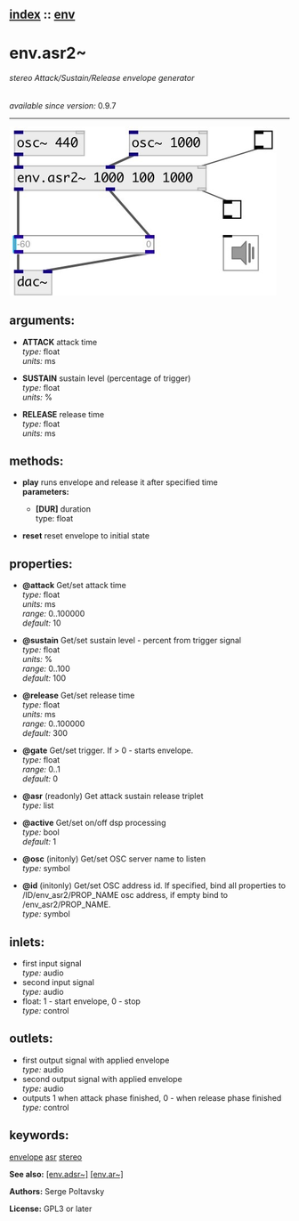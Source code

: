 [index](index.html) :: [env](category_env.html)
---

# env.asr2~

###### stereo Attack/Sustain/Release envelope generator

*available since version:* 0.9.7

---




[![example](../examples/img/env.asr2~.jpg)](../examples/pd/env.asr2~.pd)



## arguments:

* **ATTACK**
attack time<br>
_type:_ float<br>
_units:_ ms<br>

* **SUSTAIN**
sustain level (percentage of trigger)<br>
_type:_ float<br>
_units:_ %<br>

* **RELEASE**
release time<br>
_type:_ float<br>
_units:_ ms<br>



## methods:

* **play**
runs envelope and release it after specified time<br>
  __parameters:__
  - **[DUR]** duration<br>
    type: float <br>

* **reset**
reset envelope to initial state<br>




## properties:

* **@attack** 
Get/set attack time<br>
_type:_ float<br>
_units:_ ms<br>
_range:_ 0..100000<br>
_default:_ 10<br>

* **@sustain** 
Get/set sustain level - percent from trigger signal<br>
_type:_ float<br>
_units:_ %<br>
_range:_ 0..100<br>
_default:_ 100<br>

* **@release** 
Get/set release time<br>
_type:_ float<br>
_units:_ ms<br>
_range:_ 0..100000<br>
_default:_ 300<br>

* **@gate** 
Get/set trigger. If &gt; 0 - starts envelope.<br>
_type:_ float<br>
_range:_ 0..1<br>
_default:_ 0<br>

* **@asr** (readonly)
Get attack sustain release triplet<br>
_type:_ list<br>

* **@active** 
Get/set on/off dsp processing<br>
_type:_ bool<br>
_default:_ 1<br>

* **@osc** (initonly)
Get/set OSC server name to listen<br>
_type:_ symbol<br>

* **@id** (initonly)
Get/set OSC address id. If specified, bind all properties to /ID/env_asr2/PROP_NAME osc
address, if empty bind to /env_asr2/PROP_NAME.<br>
_type:_ symbol<br>



## inlets:

* first input signal<br>
_type:_ audio
* second input signal<br>
_type:_ audio
* float: 1 - start envelope, 0 - stop<br>
_type:_ control



## outlets:

* first output signal with applied envelope<br>
_type:_ audio
* second output signal with applied envelope<br>
_type:_ audio
* outputs 1 when attack phase finished, 0 - when release phase finished<br>
_type:_ control



## keywords:

[envelope](keywords/envelope.html)
[asr](keywords/asr.html)
[stereo](keywords/stereo.html)



**See also:**
[\[env.adsr~\]](env.adsr~.html)
[\[env.ar~\]](env.ar~.html)




**Authors:** Serge Poltavsky




**License:** GPL3 or later





